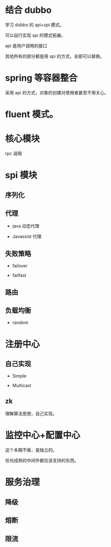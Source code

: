 # 结合 dubbo

学习 dubbo 的 api+spi 模式。

可以自行实现 spi 的模式拓展。

api 是用户调用的接口

其他所有的部分都是用 spi 的方式，全部可以替换。

# spring 等容器整合

采用 api 的方式，对象的创建对使用者甚至不用关心。

# fluent 模式。


# 核心模块

rpc 调用

# spi 模块

## 序列化

## 代理

- java 动态代理

- Javassist 代理

## 失败策略

- failover

- failfast

## 路由

## 负载均衡

- random



# 注册中心

## 自己实现

- Simple

- Multicast

## zk

理解算法思想，自己实现。

# 监控中心+配置中心

这个本期不做，是独立的。

任何成熟的中间件都应该支持的东西。

# 服务治理

## 降级

## 熔断

## 限流
